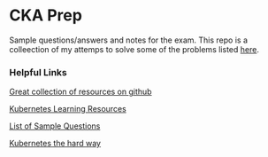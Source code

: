 # CKA Prep

Sample questions/answers and notes for the exam.  This repo is a colleection of my attemps to solve some of the problems listed [here](https://docs.google.com/document/d/1AMVwvVabPoYt-o1k8Uo7UlmlfsjQKVHDhDyKP3QqbOM/edit).

### Helpful Links

[Great collection of resources on github](https://github.com/walidshaari/Kubernetes-Certified-Administrator)

[Kubernetes Learning Resources](https://docs.google.com/spreadsheets/d/10NltoF_6y3mBwUzQ4bcQLQfCE1BWSgUDcJXy-Qp2JEU/edit#gid=0)

[List of Sample Questions](https://docs.google.com/document/d/1AMVwvVabPoYt-o1k8Uo7UlmlfsjQKVHDhDyKP3QqbOM/edit)

[Kubernetes the hard way](https://github.com/kelseyhightower/kubernetes-the-hard-way)
